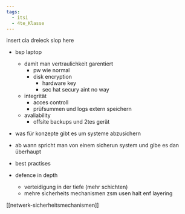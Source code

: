 ```yaml
---
tags:
  - itsi
  - 4te_Klasse
---
```

insert cia dreieck slop here
- bsp laptop
	- damit man vertraulichkeit garentiert
		- pw wie normal
		- disk encryption
			- hardware key
			- sec hat secury aint no way
	- integrität 
		- acces controll
		- prüfsummen und logs extern speichern
	- avaliability
		- offsite backups und 2tes gerät

- was für konzepte gibt es um systeme abzusichern
- ab wann spricht man von einem sicherun system und gibe es dan überhaupt
- best practises

- defence in depth
	- verteidigung in der tiefe (mehr schichten)
	- mehre sicherheits mechanismen zsm usen halt enf layering

[[netwerk-sicherheitsmechanismen]]